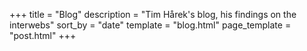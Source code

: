 +++
title = "Blog"
description = "Tim Hårek's blog, his findings on the interwebs"
sort_by = "date"
template = "blog.html"
page_template = "post.html"
+++
